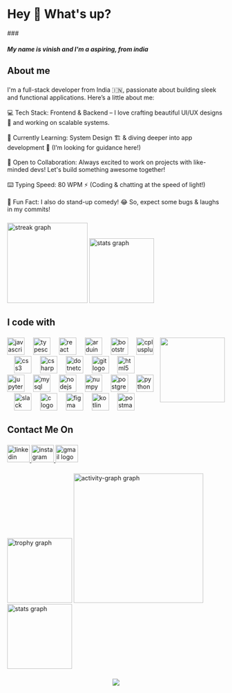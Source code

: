  <h1 align="left">Hey 👋 What's up?</h1>
###

<h5 align="left">My name is vinish and I'm a aspiring, from india</h5>

###

<h2 align="left">About me</h2>

###

<p align="left">I'm a full-stack developer from India 🇮🇳, passionate about building sleek and functional applications. Here’s a little about me:<br><br>💻 Tech Stack: Frontend & Backend – I love crafting beautiful UI/UX designs 🎨 and working on scalable systems.<br><br>🚀 Currently Learning: System Design 🏗️ & diving deeper into app development 📱 (I’m looking for guidance here!)<br><br>🤝 Open to Collaboration: Always excited to work on projects with like-minded devs! Let's build something awesome together! <br><br>⌨️ Typing Speed: 80 WPM ⚡ (Coding & chatting at the speed of light!)<br><br>🎤 Fun Fact: I also do stand-up comedy! 😂 So, expect some bugs & laughs in my commits!</p>

###

<div align="left">
  <img src="https://streak-stats.demolab.com?user=vinishdas&locale=en&mode=daily&theme=dracula&hide_border=false&border_radius=5&order=3" height="186" alt="streak graph"  />
  <img src="https://github-readme-stats.vercel.app/api?username=vinishdas&hide_title=false&hide_rank=true&show_icons=true&include_all_commits=true&count_private=true&disable_animations=false&theme=dracula&locale=en&hide_border=true&order=1&custom_title=wroks" height="150" alt="stats graph"  />
 
</div>

###

<h2 align="left">I code with</h2>

###

<img align="right" height="150" src="https://media1.giphy.com/media/v1.Y2lkPTc5MGI3NjExcHhlbWZvZGxtZmJkODBxcW15ZGptMW9oZHhyejZreThqYnpranA3OSZlcD12MV9pbnRlcm5hbF9naWZfYnlfaWQmY3Q9Zw/Dh5q0sShxgp13DwrvG/giphy.gif"  />

###

<div align="left">
  <img src="https://cdn.jsdelivr.net/gh/devicons/devicon/icons/javascript/javascript-original.svg" height="40" alt="javascript logo"  />
  <img width="12" />
  <img src="https://cdn.jsdelivr.net/gh/devicons/devicon/icons/typescript/typescript-original.svg" height="40" alt="typescript logo"  />
  <img width="12" />
  <img src="https://cdn.jsdelivr.net/gh/devicons/devicon/icons/react/react-original.svg" height="40" alt="react logo"  />
  <img width="12" />
  <img src="https://cdn.jsdelivr.net/gh/devicons/devicon/icons/arduino/arduino-original.svg" height="40" alt="arduino logo"  />
  <img width="12" />
  <img src="https://cdn.jsdelivr.net/gh/devicons/devicon/icons/bootstrap/bootstrap-original.svg" height="40" alt="bootstrap logo"  />
  <img width="12" />
  <img src="https://cdn.jsdelivr.net/gh/devicons/devicon/icons/cplusplus/cplusplus-original.svg" height="40" alt="cplusplus logo"  />
  <img width="12" />
  <img src="https://cdn.jsdelivr.net/gh/devicons/devicon/icons/css3/css3-original.svg" height="40" alt="css3 logo"  />
  <img width="12" />
  <img src="https://cdn.jsdelivr.net/gh/devicons/devicon/icons/csharp/csharp-original.svg" height="40" alt="csharp logo"  />
  <img width="12" />
  <img src="https://cdn.jsdelivr.net/gh/devicons/devicon/icons/dotnetcore/dotnetcore-original.svg" height="40" alt="dotnetcore logo"  />
  <img width="12" />
  <img src="https://cdn.jsdelivr.net/gh/devicons/devicon/icons/git/git-original.svg" height="40" alt="git logo"  />
  <img width="12" />
  <img src="https://cdn.jsdelivr.net/gh/devicons/devicon/icons/html5/html5-original.svg" height="40" alt="html5 logo"  />
  <img width="12" />
  <img src="https://cdn.jsdelivr.net/gh/devicons/devicon/icons/jupyter/jupyter-original.svg" height="40" alt="jupyter logo"  />
  <img width="12" />
  <img src="https://cdn.jsdelivr.net/gh/devicons/devicon/icons/mysql/mysql-original.svg" height="40" alt="mysql logo"  />
  <img width="12" />
  <img src="https://cdn.jsdelivr.net/gh/devicons/devicon/icons/nodejs/nodejs-original.svg" height="40" alt="nodejs logo"  />
  <img width="12" />
  <img src="https://cdn.jsdelivr.net/gh/devicons/devicon/icons/numpy/numpy-original.svg" height="40" alt="numpy logo"  />
  <img width="12" />
  <img src="https://cdn.jsdelivr.net/gh/devicons/devicon/icons/postgresql/postgresql-original.svg" height="40" alt="postgresql logo"  />
  <img width="12" />
  <img src="https://cdn.jsdelivr.net/gh/devicons/devicon/icons/python/python-original.svg" height="40" alt="python logo"  />
  <img width="12" />
  <img src="https://cdn.jsdelivr.net/gh/devicons/devicon/icons/slack/slack-original.svg" height="40" alt="slack logo"  />
  <img width="12" />
  <img src="https://skillicons.dev/icons?i=c" height="40" alt="c logo"  />
  <img width="12" />
  <img src="https://skillicons.dev/icons?i=figma" height="40" alt="figma logo"  />
  <img width="12" />
  <img src="https://skillicons.dev/icons?i=kotlin" height="40" alt="kotlin logo"  />
  <img width="12" />
  <img src="https://skillicons.dev/icons?i=postman" height="40" alt="postman logo"  />
</div>

###

<h2 align="left">Contact Me On</h2>

###

<div align="left">
  <a href="www.linkedin.com/in/vinish-das-22514626a" target="_blank">
    <img src="https://raw.githubusercontent.com/maurodesouza/profile-readme-generator/master/src/assets/icons/social/linkedin/default.svg" width="52" height="40" alt="linkedin logo"  />
  </a>
  <a href="https://www.instagram.com/vinishdas?igsh=eHJiYmNpcnlhaTMx" target="_blank">
    <img src="https://raw.githubusercontent.com/maurodesouza/profile-readme-generator/master/src/assets/icons/social/instagram/default.svg" width="52" height="40" alt="instagram logo"  />
  </a>
  <a href="divinish6669@gmail.com" target="_blank">
    <img src="https://raw.githubusercontent.com/maurodesouza/profile-readme-generator/master/src/assets/icons/social/gmail/default.svg" width="52" height="40" alt="gmail logo"  />
  </a>
</div>

###

<div align="left">
  <img src="https://github-profile-trophy.vercel.app?username=vinishdas&theme=dracula&column=-1&row=1&margin-w=8&margin-h=8&no-bg=false&no-frame=false&order=4" height="150" alt="trophy graph"  />
  <img src="https://github-readme-activity-graph.vercel.app/graph?username=vinishdas&radius=16&theme=react&area=true&order=5" height="300" alt="activity-graph graph"  />
  <img src ="https://github-readme-stats.vercel.app/api/top-langs/?username=vinishdas&theme=material-palenight&hide_border=false&include_all_commits=true&count_private=true&layout=compact" height="150" alt="stats graph " />
</div>

###

<div align="center">
  <img src="https://profile-counter.glitch.me/vinishdas/count.svg?"  />
</div>

###
